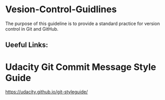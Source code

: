 # Vesion-Control-Guidlines
The purpose of this guideline is to provide a standard practice for version control in Git and GitHub.

## Ueeful Links: 
# Udacity Git Commit Message Style Guide
https://udacity.github.io/git-styleguide/
